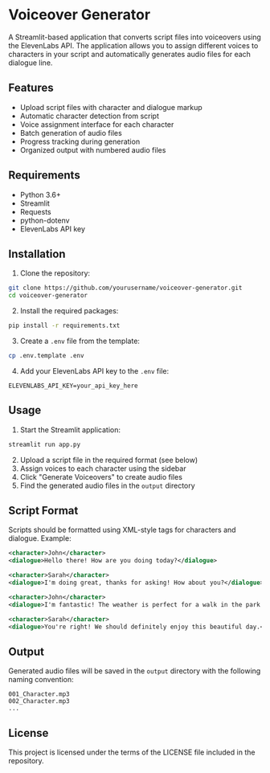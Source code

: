 # Voiceover Generator

A Streamlit-based application that converts script files into voiceovers using the ElevenLabs API. The application allows you to assign different voices to characters in your script and automatically generates audio files for each dialogue line.

## Features

- Upload script files with character and dialogue markup
- Automatic character detection from script
- Voice assignment interface for each character
- Batch generation of audio files
- Progress tracking during generation
- Organized output with numbered audio files

## Requirements

- Python 3.6+
- Streamlit
- Requests
- python-dotenv
- ElevenLabs API key

## Installation

1. Clone the repository:
```bash
git clone https://github.com/yourusername/voiceover-generator.git
cd voiceover-generator
```

2. Install the required packages:
```bash
pip install -r requirements.txt
```

3. Create a `.env` file from the template:
```bash
cp .env.template .env
```

4. Add your ElevenLabs API key to the `.env` file:
```
ELEVENLABS_API_KEY=your_api_key_here
```

## Usage

1. Start the Streamlit application:
```bash
streamlit run app.py
```

2. Upload a script file in the required format (see below)
3. Assign voices to each character using the sidebar
4. Click "Generate Voiceovers" to create audio files
5. Find the generated audio files in the `output` directory

## Script Format

Scripts should be formatted using XML-style tags for characters and dialogue. Example:

```xml
<character>John</character>
<dialogue>Hello there! How are you doing today?</dialogue>

<character>Sarah</character>
<dialogue>I'm doing great, thanks for asking! How about you?</dialogue>

<character>John</character>
<dialogue>I'm fantastic! The weather is perfect for a walk in the park.</dialogue>

<character>Sarah</character>
<dialogue>You're right! We should definitely enjoy this beautiful day.</dialogue>
```

## Output

Generated audio files will be saved in the `output` directory with the following naming convention:
```
001_Character.mp3
002_Character.mp3
...
```

## License

This project is licensed under the terms of the LICENSE file included in the repository.
